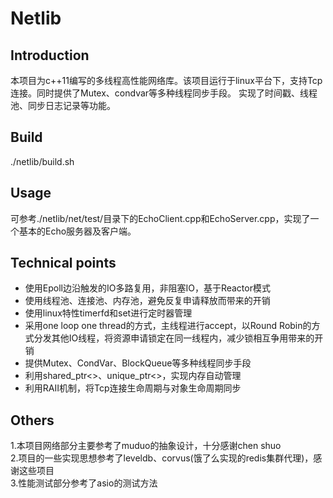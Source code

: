 # Netlib
## Introduction
本项目为c++11编写的多线程高性能网络库。该项目运行于linux平台下，支持Tcp连接。同时提供了Mutex、condvar等多种线程同步手段。
实现了时间戳、线程池、同步日志记录等功能。
## Build
./netlib/build.sh
## Usage
可参考./netlib/net/test/目录下的EchoClient.cpp和EchoServer.cpp，实现了一个基本的Echo服务器及客户端。
## Technical points
* 使用Epoll边沿触发的IO多路复用，非阻塞IO，基于Reactor模式
* 使用线程池、连接池、内存池，避免反复申请释放而带来的开销
* 使用linux特性timerfd和set进行定时器管理
* 采用one loop one thread的方式，主线程进行accept，以Round Robin的方式分发其他IO线程，将资源申请锁定在同一线程内，减少锁相互争用带来的开销
* 提供Mutex、CondVar、BlockQueue等多种线程同步手段
* 利用shared_ptr<>、unique_ptr<>，实现内存自动管理
* 利用RAII机制，将Tcp连接生命周期与对象生命周期同步
## Others
1.本项目网络部分主要参考了muduo的抽象设计，十分感谢chen shuo  
2.项目的一些实现思想参考了leveldb、corvus(饿了么实现的redis集群代理)，感谢这些项目  
3.性能测试部分参考了asio的测试方法
